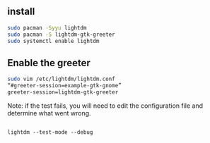 ## install
```bash
sudo pacman -Syyu lightdm
sudo pacman -S lightdm-gtk-greeter
sudo systemctl enable lightdm
```

## Enable the greeter
```bash
sudo vim /etc/lightdm/lightdm.conf
“#greeter-session=example-gtk-gnome”
greeter-session=lightdm-gtk-greeter
```

Note: if the test fails, you will need to edit the configuration file and determine what went wrong.

```

lightdm --test-mode --debug
```

